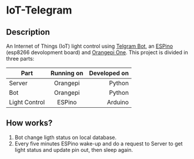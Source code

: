 # IoT-Telegram

## Description

An Internet of Things (IoT) light control using [Telgram Bot](https://telegram.org/blog/bot-revolution), an [ESPino](http://www.espino.io/en/) (esp8266 devolopment board) and [Orangepi One](http://www.orangepi.org/orangepizero/).
This project is divided in three parts:

|    Part       | Running on    | Developed on |
| ------------- |:-------------:| ------------:|
| Server        | Orangepi      | Python       |
| Bot           | Orangepi      | Python       |
| Light Control | ESPino        | Arduino      |


## How works?

1. Bot change ligth status on local database.
2. Every five minutes ESPino wake-up and do a request to Server to get light status and update pin out, then sleep again.